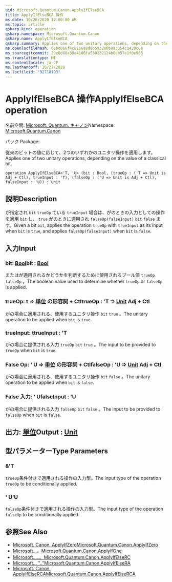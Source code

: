 ```yaml
---
uid: Microsoft.Quantum.Canon.ApplyIfElseBCA
title: ApplyIfElseBCA 操作
ms.date: 10/26/2020 12:00:00 AM
ms.topic: article
qsharp.kind: operation
qsharp.namespace: Microsoft.Quantum.Canon
qsharp.name: ApplyIfElseBCA
qsharp.summary: Applies one of two unitary operations, depending on the value of a classical bit.
ms.openlocfilehash: 0ebd086f4c8166a8d6b593200b0a3354c1420c6e
ms.sourcegitcommit: 29e0d88a30e4166fa580132124b0eb57e1f0e986
ms.translationtype: MT
ms.contentlocale: ja-JP
ms.lasthandoff: 10/27/2020
ms.locfileid: "92718193"
---
```

# <a name="applyifelsebca-operation"></a><span data-ttu-id="c5241-102">ApplyIfElseBCA 操作</span><span class="sxs-lookup"><span data-stu-id="c5241-102">ApplyIfElseBCA operation</span></span>

<span data-ttu-id="c5241-103">名前空間: [Microsoft. Quantum. キャノン](xref:Microsoft.Quantum.Canon)</span><span class="sxs-lookup"><span data-stu-id="c5241-103">Namespace: [Microsoft.Quantum.Canon](xref:Microsoft.Quantum.Canon)</span></span>

<span data-ttu-id="c5241-104">パック [](https://nuget.org/packages/)</span><span class="sxs-lookup"><span data-stu-id="c5241-104">Package: [](https://nuget.org/packages/)</span></span>


<span data-ttu-id="c5241-105">従来のビットの値に応じて、2つのいずれかのユニタリ操作を適用します。</span><span class="sxs-lookup"><span data-stu-id="c5241-105">Applies one of two unitary operations, depending on the value of a classical bit.</span></span>

```qsharp
operation ApplyIfElseBCA<'T, 'U> (bit : Bool, (trueOp : ('T => Unit is Adj + Ctl), trueInput : 'T), (falseOp : ('U => Unit is Adj + Ctl), falseInput : 'U)) : Unit
```


## <a name="description"></a><span data-ttu-id="c5241-106">説明</span><span class="sxs-lookup"><span data-stu-id="c5241-106">Description</span></span>

<span data-ttu-id="c5241-107">が指定され `bit` `trueOp` ている `trueInput` 場合は、がのときの入力としての操作を適用 `bit` し、 `true` がのときに適用され `falseOp(falseInput)` `bit` `false` ます。</span><span class="sxs-lookup"><span data-stu-id="c5241-107">Given a bit `bit`, applies the operation `trueOp` with `trueInput` as its input when `bit` is `true`, and applies `falseOp(falseInput)` when `bit` is `false`.</span></span>

## <a name="input"></a><span data-ttu-id="c5241-108">入力</span><span class="sxs-lookup"><span data-stu-id="c5241-108">Input</span></span>

### <a name="bit--bool"></a><span data-ttu-id="c5241-109">bit: [Bool](xref:microsoft.quantum.lang-ref.bool)</span><span class="sxs-lookup"><span data-stu-id="c5241-109">bit : [Bool](xref:microsoft.quantum.lang-ref.bool)</span></span>

<span data-ttu-id="c5241-110">またはが適用されるかどうかを判断するために使用されるブール値 `trueOp` `falseOp` 。</span><span class="sxs-lookup"><span data-stu-id="c5241-110">The boolean value used to determine whether `trueOp` or `falseOp` is applied.</span></span>


### <a name="trueop--t--unit-adj--ctl"></a><span data-ttu-id="c5241-111">trueOp: t => [単位](xref:microsoft.quantum.lang-ref.unit) の形容詞 + Ctl</span><span class="sxs-lookup"><span data-stu-id="c5241-111">trueOp : 'T => [Unit](xref:microsoft.quantum.lang-ref.unit) Adj + Ctl</span></span>

<span data-ttu-id="c5241-112">がの場合に適用される、使用するユニタリ操作 `bit` `true` 。</span><span class="sxs-lookup"><span data-stu-id="c5241-112">The unitary operation to be applied when `bit` is `true`.</span></span>


### <a name="trueinput--t"></a><span data-ttu-id="c5241-113">trueInput: t</span><span class="sxs-lookup"><span data-stu-id="c5241-113">trueInput : 'T</span></span>

<span data-ttu-id="c5241-114">がの場合に提供される入力 `trueOp` `bit` `true` 。</span><span class="sxs-lookup"><span data-stu-id="c5241-114">The input to be provided to `trueOp` when `bit` is `true`.</span></span>


### <a name="falseop--u--unit-adj--ctl"></a><span data-ttu-id="c5241-115">False Op: ' U => [単位](xref:microsoft.quantum.lang-ref.unit) の形容詞 + Ctl</span><span class="sxs-lookup"><span data-stu-id="c5241-115">falseOp : 'U => [Unit](xref:microsoft.quantum.lang-ref.unit) Adj + Ctl</span></span>

<span data-ttu-id="c5241-116">がの場合に適用される、使用するユニタリ操作 `bit` `false` 。</span><span class="sxs-lookup"><span data-stu-id="c5241-116">The unitary operation to be applied when `bit` is `false`.</span></span>


### <a name="falseinput--u"></a><span data-ttu-id="c5241-117">False 入力: ' U</span><span class="sxs-lookup"><span data-stu-id="c5241-117">falseInput : 'U</span></span>

<span data-ttu-id="c5241-118">がの場合に提供される入力 `falseOp` `bit` `false` 。</span><span class="sxs-lookup"><span data-stu-id="c5241-118">The input to be provided to `falseOp` when `bit` is `false`.</span></span>



## <a name="output--unit"></a><span data-ttu-id="c5241-119">出力: [単位](xref:microsoft.quantum.lang-ref.unit)</span><span class="sxs-lookup"><span data-stu-id="c5241-119">Output : [Unit](xref:microsoft.quantum.lang-ref.unit)</span></span>



## <a name="type-parameters"></a><span data-ttu-id="c5241-120">型パラメーター</span><span class="sxs-lookup"><span data-stu-id="c5241-120">Type Parameters</span></span>

### <a name="t"></a><span data-ttu-id="c5241-121">&</span><span class="sxs-lookup"><span data-stu-id="c5241-121">'T</span></span>

<span data-ttu-id="c5241-122">`trueOp`条件付きで適用される操作の入力型。</span><span class="sxs-lookup"><span data-stu-id="c5241-122">The input type of the operation `trueOp` to be conditionally applied.</span></span>
### <a name="u"></a><span data-ttu-id="c5241-123">' U</span><span class="sxs-lookup"><span data-stu-id="c5241-123">'U</span></span>

<span data-ttu-id="c5241-124">`falseOp`条件付きで適用される操作の入力型。</span><span class="sxs-lookup"><span data-stu-id="c5241-124">The input type of the operation `falseOp` to be conditionally applied.</span></span>

## <a name="see-also"></a><span data-ttu-id="c5241-125">参照</span><span class="sxs-lookup"><span data-stu-id="c5241-125">See Also</span></span>

- [<span data-ttu-id="c5241-126">Microsoft. Canon. ApplyIfZero</span><span class="sxs-lookup"><span data-stu-id="c5241-126">Microsoft.Quantum.Canon.ApplyIfZero</span></span>](xref:Microsoft.Quantum.Canon.ApplyIfZero)
- [<span data-ttu-id="c5241-127">Microsoft...。</span><span class="sxs-lookup"><span data-stu-id="c5241-127">Microsoft.Quantum.Canon.ApplyIfOne</span></span>](xref:Microsoft.Quantum.Canon.ApplyIfOne)
- [<span data-ttu-id="c5241-128">Microsoft.....。</span><span class="sxs-lookup"><span data-stu-id="c5241-128">Microsoft.Quantum.Canon.ApplyIfElseRC</span></span>](xref:Microsoft.Quantum.Canon.ApplyIfElseRC)
- [<span data-ttu-id="c5241-129">Microsoft... ".."</span><span class="sxs-lookup"><span data-stu-id="c5241-129">Microsoft.Quantum.Canon.ApplyIfElseRA</span></span>](xref:Microsoft.Quantum.Canon.ApplyIfElseRA)
- [<span data-ttu-id="c5241-130">Microsoft. Canon. ApplyIfElseRCA</span><span class="sxs-lookup"><span data-stu-id="c5241-130">Microsoft.Quantum.Canon.ApplyIfElseRCA</span></span>](xref:Microsoft.Quantum.Canon.ApplyIfElseRCA)